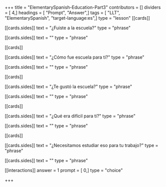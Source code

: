 +++
title = "ElementarySpanish-Education-Part3"
contributors = []
dividers = [ 4,]
headings = [ "Prompt", "Answer",]
tags = [ "LLT", "ElementarySpanish", "target-language:es",]
type = "lesson"
[[cards]]

[[cards.sides]]
text = "¿Fuiste a la escuela?"
type = "phrase"

[[cards.sides]]
text = ""
type = "phrase"

[[cards]]

[[cards.sides]]
text = "¿Cómo fue escuela para ti?"
type = "phrase"

[[cards.sides]]
text = ""
type = "phrase"

[[cards]]

[[cards.sides]]
text = "¿Te gustó la escuela?"
type = "phrase"

[[cards.sides]]
text = ""
type = "phrase"

[[cards]]

[[cards.sides]]
text = "¿Qué era difícil para ti?"
type = "phrase"

[[cards.sides]]
text = ""
type = "phrase"

[[cards]]

[[cards.sides]]
text = "¿Necesitamos estudiar eso para tu trabajo?"
type = "phrase"

[[cards.sides]]
text = ""
type = "phrase"

[[interactions]]
answer = 1
prompt = [ 0,]
type = "choice"

+++
